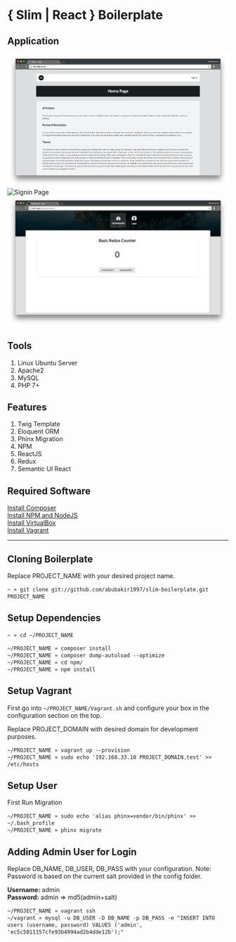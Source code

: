 # { Slim | React } Boilerplate


## Application

![Home Page](/readme/home.png "Home Page")
![Signin Page](/readme/signin.png "Signin Page")
![Application Page](/readme/app.png "Application Page")

## Tools

1. Linux Ubuntu Server
2. Apache2
3. MySQL
4. PHP 7+

## Features

1. Twig Template
2. Eloquent ORM
3. Phinx Migration
4. NPM
5. ReactJS
7. Redux
6. Semantic UI React

## Required Software
[Install Composer](https://getcomposer.org/download/)  	
[Install NPM and NodeJS](http://blog.teamtreehouse.com/install-node-js-npm-mac)  
[Install VirtualBox](https://www.virtualbox.org/wiki/Downloads)  
[Install Vagrant](https://www.vagrantup.com/)  

---
## Cloning Boilerplate

Replace PROJECT_NAME with your desired project name.
```
~ » git clone git://github.com/abubakir1997/slim-boilerplate.git PROJECT_NAME
```

## Setup Dependencies
```
~ » cd ~/PROJECT_NAME
```
```
~/PROJECT_NAME » composer install
~/PROJECT_NAME » composer dump-autoload --optimize
~/PROJECT_NAME » cd npm/
~/PROJECT_NAME » npm install
```

## Setup Vagrant

First go into ```~/PROJECT_NAME/Vagrant.sh``` and configure your box in the configuration section on the top.

Replace PROJECT_DOMAIN with desired domain for development purposes.
```
~/PROJECT_NAME » vagrant up --provision
~/PROJECT_NAME » sudo echo '192.168.33.10 PROJECT_DOMAIN.test' >> /etc/hosts
```

## Setup User

First Run Migration
```
~/PROJECT_NAME » sudo echo 'alias phinx=vendor/bin/phinx' >> ~/.bash_profile 
~/PROJECT_NAME » phinx migrate
```

## Adding Admin User for Login

Replace DB_NAME, DB_USER, DB_PASS with your configuration.
Note: Password is based on the current salt provided in the config folder.

**Username:** admin   
**Password:** admin => md5(admin+salt)
```
~/PROJECT_NAME » vagrant ssh
~/vagrant » mysql -u DB_USER -D DB_NAME -p DB_PASS -e "INSERT INTO users (username, password) VALUES ('admin', 'ec5c5011157cfe93b4994ad2b4dde12b');"
```
